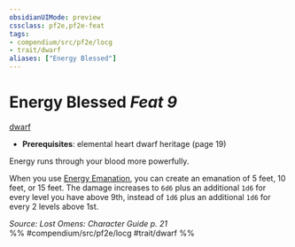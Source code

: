 ```yaml
---
obsidianUIMode: preview
cssclass: pf2e,pf2e-feat
tags:
- compendium/src/pf2e/locg
- trait/dwarf
aliases: ["Energy Blessed"]
---
```

# Energy Blessed  *Feat 9*  
[dwarf](../../Rules/traits/dwarf.md)  

- **Prerequisites**: elemental heart dwarf heritage (page 19)

Energy runs through your blood more powerfully.

When you use [Energy Emanation](../../Rules/actions/energy-emanation-locg.md), you can create an emanation of 5 feet, 10 feet, or 15 feet. The damage increases to `6d6` plus an additional `1d6` for every level you have above 9th, instead of `1d6` plus an additional `1d6` for every 2 levels above 1st.

*Source: Lost Omens: Character Guide p. 21*  
%% #compendium/src/pf2e/locg #trait/dwarf %%